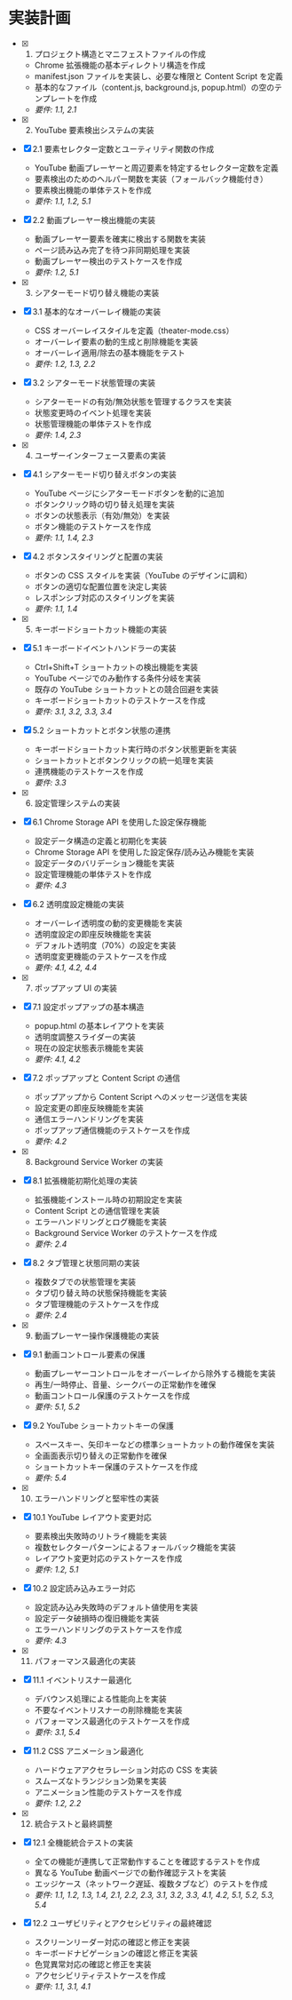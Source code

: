 # 実装計画

- [x] 1. プロジェクト構造とマニフェストファイルの作成

  - Chrome 拡張機能の基本ディレクトリ構造を作成
  - manifest.json ファイルを実装し、必要な権限と Content Script を定義
  - 基本的なファイル（content.js, background.js, popup.html）の空のテンプレートを作成
  - _要件: 1.1, 2.1_

- [x] 2. YouTube 要素検出システムの実装
- [x] 2.1 要素セレクター定数とユーティリティ関数の作成

  - YouTube 動画プレーヤーと周辺要素を特定するセレクター定数を定義
  - 要素検出のためのヘルパー関数を実装（フォールバック機能付き）
  - 要素検出機能の単体テストを作成
  - _要件: 1.1, 1.2, 5.1_

- [x] 2.2 動画プレーヤー検出機能の実装

  - 動画プレーヤー要素を確実に検出する関数を実装
  - ページ読み込み完了を待つ非同期処理を実装
  - 動画プレーヤー検出のテストケースを作成
  - _要件: 1.2, 5.1_

- [x] 3. シアターモード切り替え機能の実装
- [x] 3.1 基本的なオーバーレイ機能の実装

  - CSS オーバーレイスタイルを定義（theater-mode.css）
  - オーバーレイ要素の動的生成と削除機能を実装
  - オーバーレイ適用/除去の基本機能をテスト
  - _要件: 1.2, 1.3, 2.2_

- [x] 3.2 シアターモード状態管理の実装

  - シアターモードの有効/無効状態を管理するクラスを実装
  - 状態変更時のイベント処理を実装
  - 状態管理機能の単体テストを作成
  - _要件: 1.4, 2.3_

- [x] 4. ユーザーインターフェース要素の実装
- [x] 4.1 シアターモード切り替えボタンの実装

  - YouTube ページにシアターモードボタンを動的に追加
  - ボタンクリック時の切り替え処理を実装
  - ボタンの状態表示（有効/無効）を実装
  - ボタン機能のテストケースを作成
  - _要件: 1.1, 1.4, 2.3_

- [x] 4.2 ボタンスタイリングと配置の実装

  - ボタンの CSS スタイルを実装（YouTube のデザインに調和）
  - ボタンの適切な配置位置を決定し実装
  - レスポンシブ対応のスタイリングを実装
  - _要件: 1.1, 1.4_

- [x] 5. キーボードショートカット機能の実装
- [x] 5.1 キーボードイベントハンドラーの実装

  - Ctrl+Shift+T ショートカットの検出機能を実装
  - YouTube ページでのみ動作する条件分岐を実装
  - 既存の YouTube ショートカットとの競合回避を実装
  - キーボードショートカットのテストケースを作成
  - _要件: 3.1, 3.2, 3.3, 3.4_

- [x] 5.2 ショートカットとボタン状態の連携

  - キーボードショートカット実行時のボタン状態更新を実装
  - ショートカットとボタンクリックの統一処理を実装
  - 連携機能のテストケースを作成
  - _要件: 3.3_

- [x] 6. 設定管理システムの実装
- [x] 6.1 Chrome Storage API を使用した設定保存機能

  - 設定データ構造の定義と初期化を実装
  - Chrome Storage API を使用した設定保存/読み込み機能を実装
  - 設定データのバリデーション機能を実装
  - 設定管理機能の単体テストを作成
  - _要件: 4.3_

- [x] 6.2 透明度設定機能の実装

  - オーバーレイ透明度の動的変更機能を実装
  - 透明度設定の即座反映機能を実装
  - デフォルト透明度（70%）の設定を実装
  - 透明度変更機能のテストケースを作成
  - _要件: 4.1, 4.2, 4.4_

- [x] 7. ポップアップ UI の実装
- [x] 7.1 設定ポップアップの基本構造

  - popup.html の基本レイアウトを実装
  - 透明度調整スライダーの実装
  - 現在の設定状態表示機能を実装
  - _要件: 4.1, 4.2_

- [x] 7.2 ポップアップと Content Script の通信

  - ポップアップから Content Script へのメッセージ送信を実装
  - 設定変更の即座反映機能を実装
  - 通信エラーハンドリングを実装
  - ポップアップ通信機能のテストケースを作成
  - _要件: 4.2_

- [x] 8. Background Service Worker の実装
- [x] 8.1 拡張機能初期化処理の実装

  - 拡張機能インストール時の初期設定を実装
  - Content Script との通信管理を実装
  - エラーハンドリングとログ機能を実装
  - Background Service Worker のテストケースを作成
  - _要件: 2.4_

- [x] 8.2 タブ管理と状態同期の実装

  - 複数タブでの状態管理を実装
  - タブ切り替え時の状態保持機能を実装
  - タブ管理機能のテストケースを作成
  - _要件: 2.4_

- [x] 9. 動画プレーヤー操作保護機能の実装
- [x] 9.1 動画コントロール要素の保護

  - 動画プレーヤーコントロールをオーバーレイから除外する機能を実装
  - 再生/一時停止、音量、シークバーの正常動作を確保
  - 動画コントロール保護のテストケースを作成
  - _要件: 5.1, 5.2_

- [x] 9.2 YouTube ショートカットキーの保護

  - スペースキー、矢印キーなどの標準ショートカットの動作確保を実装
  - 全画面表示切り替えの正常動作を確保
  - ショートカットキー保護のテストケースを作成
  - _要件: 5.4_

- [x] 10. エラーハンドリングと堅牢性の実装
- [x] 10.1 YouTube レイアウト変更対応

  - 要素検出失敗時のリトライ機能を実装
  - 複数セレクターパターンによるフォールバック機能を実装
  - レイアウト変更対応のテストケースを作成
  - _要件: 1.2, 5.1_

- [x] 10.2 設定読み込みエラー対応

  - 設定読み込み失敗時のデフォルト値使用を実装
  - 設定データ破損時の復旧機能を実装
  - エラーハンドリングのテストケースを作成
  - _要件: 4.3_

- [x] 11. パフォーマンス最適化の実装
- [x] 11.1 イベントリスナー最適化

  - デバウンス処理による性能向上を実装
  - 不要なイベントリスナーの削除機能を実装
  - パフォーマンス最適化のテストケースを作成
  - _要件: 3.1, 5.4_

- [x] 11.2 CSS アニメーション最適化

  - ハードウェアアクセラレーション対応の CSS を実装
  - スムーズなトランジション効果を実装
  - アニメーション性能のテストケースを作成
  - _要件: 1.2, 2.2_

- [x] 12. 統合テストと最終調整
- [x] 12.1 全機能統合テストの実装

  - 全ての機能が連携して正常動作することを確認するテストを作成
  - 異なる YouTube 動画ページでの動作確認テストを実装
  - エッジケース（ネットワーク遅延、複数タブなど）のテストを作成
  - _要件: 1.1, 1.2, 1.3, 1.4, 2.1, 2.2, 2.3, 3.1, 3.2, 3.3, 4.1, 4.2, 5.1, 5.2, 5.3, 5.4_

- [x] 12.2 ユーザビリティとアクセシビリティの最終確認
  - スクリーンリーダー対応の確認と修正を実装
  - キーボードナビゲーションの確認と修正を実装
  - 色覚異常対応の確認と修正を実装
  - アクセシビリティテストケースを作成
  - _要件: 1.1, 3.1, 4.1_
